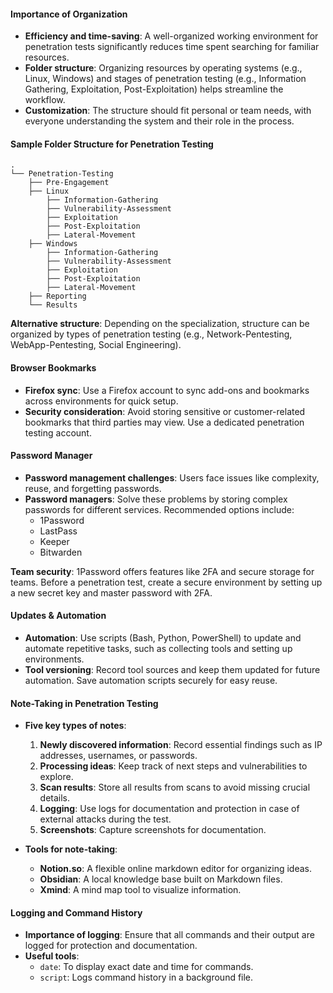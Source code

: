 #### **Importance of Organization**
- **Efficiency and time-saving**: A well-organized working environment for penetration tests significantly reduces time spent searching for familiar resources.
- **Folder structure**: Organizing resources by operating systems (e.g., Linux, Windows) and stages of penetration testing (e.g., Information Gathering, Exploitation, Post-Exploitation) helps streamline the workflow.
- **Customization**: The structure should fit personal or team needs, with everyone understanding the system and their role in the process.
#### **Sample Folder Structure for Penetration Testing**

```
.
└── Penetration-Testing
    ├── Pre-Engagement
    ├── Linux
        ├── Information-Gathering
        ├── Vulnerability-Assessment
        ├── Exploitation
        ├── Post-Exploitation
        ├── Lateral-Movement
    ├── Windows
        ├── Information-Gathering
        ├── Vulnerability-Assessment
        ├── Exploitation
        ├── Post-Exploitation
        ├── Lateral-Movement
    ├── Reporting
    └── Results

```
**Alternative structure**: Depending on the specialization, structure can be organized by types of penetration testing (e.g., Network-Pentesting, WebApp-Pentesting, Social Engineering).

#### **Browser Bookmarks**
- **Firefox sync**: Use a Firefox account to sync add-ons and bookmarks across environments for quick setup.
- **Security consideration**: Avoid storing sensitive or customer-related bookmarks that third parties may view. Use a dedicated penetration testing account.

#### **Password Manager**
- **Password management challenges**: Users face issues like complexity, reuse, and forgetting passwords.
- **Password managers**: Solve these problems by storing complex passwords for different services. Recommended options include:
    - 1Password
    - LastPass
    - Keeper
    - Bitwarden

**Team security**: 1Password offers features like 2FA and secure storage for teams. Before a penetration test, create a secure environment by setting up a new secret key and master password with 2FA.

#### **Updates & Automation**
- **Automation**: Use scripts (Bash, Python, PowerShell) to update and automate repetitive tasks, such as collecting tools and setting up environments.
- **Tool versioning**: Record tool sources and keep them updated for future automation. Save automation scripts securely for easy reuse.

#### **Note-Taking in Penetration Testing**
- **Five key types of notes**:
    1. **Newly discovered information**: Record essential findings such as IP addresses, usernames, or passwords.
    2. **Processing ideas**: Keep track of next steps and vulnerabilities to explore.
    3. **Scan results**: Store all results from scans to avoid missing crucial details.
    4. **Logging**: Use logs for documentation and protection in case of external attacks during the test.
    5. **Screenshots**: Capture screenshots for documentation.

- **Tools for note-taking**:
    - **Notion.so**: A flexible online markdown editor for organizing ideas.
    - **Obsidian**: A local knowledge base built on Markdown files.
    - **Xmind**: A mind map tool to visualize information.

#### **Logging and Command History**
- **Importance of logging**: Ensure that all commands and their output are logged for protection and documentation.
- **Useful tools**:
    - `date`: To display exact date and time for commands.
    - `script`: Logs command history in a background file.
